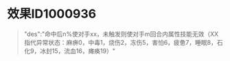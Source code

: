 # 效果ID1000936
> "des":"命中后n%使对手xx，未触发则使对手m回合内属性技能无效（XX指代异常状态：麻痹0，中毒1，烧伤2，冻伤5，害怕6，疲惫7，睡眠8，石化9，冰封15，流血16，瘫痪19）"
